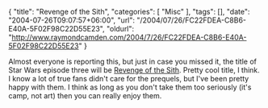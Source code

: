 {
	"title": "Revenge of the Sith",
	"categories": [
		"Misc"
	],
	"tags": [],
	"date": "2004-07-26T09:07:57+06:00",
	"url": "/2004/07/26/FC22FDEA-C8B6-E40A-5F02F98C22D55E23",
	"oldurl": "http://www.raymondcamden.com/2004/7/26/FC22FDEA-C8B6-E40A-5F02F98C22D55E23"
}

Almost everyone is reporting this, but just in case you missed it, the title of Star Wars episode three will be <a href="http://www.starwars.com/episode-iii/bts/production/news20040724.html">Revenge of the Sith</a>. Pretty cool title, I think. I know a lot of true fans didn't care for the prequels, but I've been pretty happy with them. I think as long as you don't take them too seriously (it's camp, not art) then you can really enjoy them.